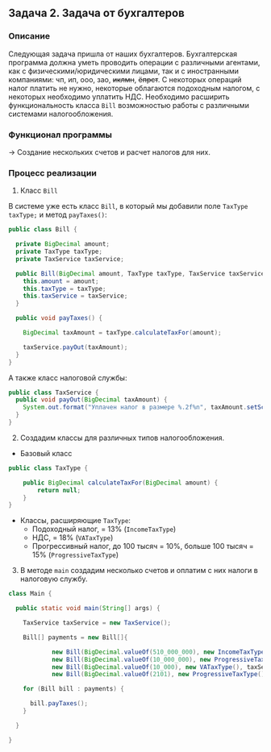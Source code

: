 ## Задача 2. Задача от бухгалтеров

### Описание
Следующая задача пришла от наших бухгалтеров.
Бухгалтерская программа должна уметь проводить операции c различными агентами, как c физическими/юридическими лицами, так и с иностранными компаниями: чп, ип, ооо, зао, ~~иклмн~~, ~~ёпрст~~.
С некоторых операций налог платить не нужно, некоторые облагаются подоходным налогом, с некоторых необходимо уплатить НДС.
Необходимо расширить функциональность класса `Bill` возможностью работы с различными системами налогообложения.

### Функционал программы

→ Создание нескольких счетов и расчет налогов для них.

### Процесс реализации
1. Класс `Bill`

В системе уже есть класс `Bill`, в который мы добавили поле `TaxType taxType;` и метод `payTaxes()`:

```java
public class Bill {

  private BigDecimal amount;
  private TaxType taxType;
  private TaxService taxService;

  public Bill(BigDecimal amount, TaxType taxType, TaxService taxService) {
    this.amount = amount;
    this.taxType = taxType;
    this.taxService = taxService;
  }

  public void payTaxes() {

    BigDecimal taxAmount = taxType.calculateTaxFor(amount);

    taxService.payOut(taxAmount);
  }
}
```

А также класс налоговой службы:
```java
public class TaxService {
  public void payOut(BigDecimal taxAmount) {
    System.out.format("Уплачен налог в размере %.2f%n", taxAmount.setScale(3, RoundingMode.CEILING));
  }
}
```

2. Создадим классы для различных типов налогообложения.
* Базовый класс
```java 
public class TaxType {

    public BigDecimal calculateTaxFor(BigDecimal amount) {
        return null;
    }
}
```
* Классы, расширяющие `TaxType`:
  * Подоходный налог, = 13% (`IncomeTaxType`)
  * НДС, = 18% (`VATaxType`)
  * Прогрессивный налог, до 100 тысяч = 10%, больше 100 тысяч = 15% (`ProgressiveTaxType`)

3. В методе `main` создадим несколько счетов и оплатим с них налоги в налоговую службу.

```java
class Main {

  public static void main(String[] args) {

    TaxService taxService = new TaxService();

    Bill[] payments = new Bill[]{

            new Bill(BigDecimal.valueOf(510_000_000), new IncomeTaxType(), taxService),
            new Bill(BigDecimal.valueOf(10_000_000), new ProgressiveTaxType(), taxService),
            new Bill(BigDecimal.valueOf(10_000), new VATaxType(), taxService),
            new Bill(BigDecimal.valueOf(2101), new ProgressiveTaxType(), taxService)};

    for (Bill bill : payments) {

      bill.payTaxes();
    }

  }

}
```